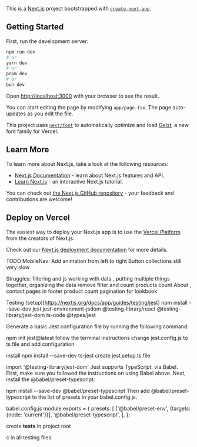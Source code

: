 This is a [Next.js](https://nextjs.org) project bootstrapped with [`create-next-app`](https://nextjs.org/docs/app/api-reference/cli/create-next-app).

## Getting Started

First, run the development server:

```bash
npm run dev
# or
yarn dev
# or
pnpm dev
# or
bun dev
```

Open [http://localhost:3000](http://localhost:3000) with your browser to see the result.

You can start editing the page by modifying `app/page.tsx`. The page auto-updates as you edit the file.

This project uses [`next/font`](https://nextjs.org/docs/app/building-your-application/optimizing/fonts) to automatically optimize and load [Geist](https://vercel.com/font), a new font family for Vercel.

## Learn More

To learn more about Next.js, take a look at the following resources:

- [Next.js Documentation](https://nextjs.org/docs) - learn about Next.js features and API.
- [Learn Next.js](https://nextjs.org/learn) - an interactive Next.js tutorial.

You can check out [the Next.js GitHub repository](https://github.com/vercel/next.js) - your feedback and contributions are welcome!

## Deploy on Vercel

The easiest way to deploy your Next.js app is to use the [Vercel Platform](https://vercel.com/new?utm_medium=default-template&filter=next.js&utm_source=create-next-app&utm_campaign=create-next-app-readme) from the creators of Next.js.

Check out our [Next.js deployment documentation](https://nextjs.org/docs/app/building-your-application/deploying) for more details.

TODO
MobileNav: Add animation from left to right
Button collections still very slow

Struggles: filtering and js working with data , putting multiple things together, organizing the data
remove filter and count
products count 
About , contact pages in footer
product count
pagination for lookbook


Testing (setup)[https://nextjs.org/docs/app/guides/testing/jest]
npm install --save-dev jest jest-environment-jsdom @testing-library/react @testing-library/jest-dom ts-node @types/jest

Generate a basic Jest configuration file by running the following command:

npm init jest@latest
follow the terminal instructions
change jest.config.js to ts file and add configuration

install npm install --save-dev ts-jest
create jest.setup.ts file 

import '@testing-library/jest-dom' 
Jest supports TypeScript, via Babel. First, make sure you followed the instructions on using Babel above. Next, install the @babel/preset-typescript:

npm install --save-dev @babel/preset-typescript
Then add @babel/preset-typescript to the list of presets in your babel.config.js.

babel.config.js
module.exports = {
  presets: [
    ['@babel/preset-env', {targets: {node: 'current'}}],
    '@babel/preset-typescript',
  ],
};


create __tests__ in project root

c  in all testing files


